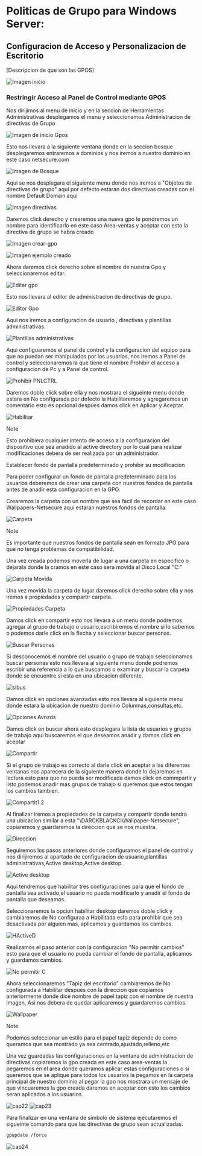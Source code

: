 # Politicas de Grupo para Windows Server: 
## Configuracion de Acceso y Personalizacion de Escritorio 

[Descripcion de que son las GPOS]

  ![Imagen inicio]()

### Restringir Acceso al Panel de Control mediante GPOS

 Nos dirijimos al menu de inicio y en la seccion de Herramientas Administrativas desplegamos el menu y seleccionamos Administracion de directivas de Grupo

 ![Imagen de inicio Gpos]()

Esto nos llevara a la siguiente ventana donde en la seccion bosque desplegaremos entraremos a dominios y nos iremos a nuestro dominio en este caso netsecure.com

![Imagen de Bosque]()

Aqui se nos desplegara el siguiente menu donde nos iremos a "Objetos de directivas de grupo" aqui por defecto estaran dos directivas creadas con el nombre Default Domain aqui

![Imagen directivas]()

Daremos click derecho y crearemos una nueva gpo le pondremos un nombre para identificarlo en este caso Area-ventas y aceptar con esto la directiva de grupo se habra creado 

![Imagen crear-gpo]()

![Imagen ejemplo creado]()

Ahora daremos click derecho sobre el nombre de nuestra Gpo y seleccionaremos editar.

![Editar gpo]()

Esto nos llevara al editor de administracion de directivas de grupo.

![Editor Gpo]()

Aqui nos iremos a configuracion de usuario , directivas y plantillas administrativas.

![Plantillas administrativas ]()

Aqui configuaremos el panel de control y la configuracion del equipo para que no puedan ser manipulados por los usuarios, nos iremos a Panel de control y seleccionaremos la que tiene el nombre Prohibir el acceso a configuracion de Pc y a Panel de control.

![Prohibir PNLCTRL]()

Daremos doble click sobre ella y nos mostrara el sigueinte menu donde estara en No configurada por defecto la Habilitaremos y agregaremos un comentario esto es opcional despues damos click en Aplicar y Aceptar.

![Habilitar]()

>[!Note]
>Esto prohibiera cualquier intento de acceso a la configuracion del dispositivo que sea anadido al active directory por lo cual para realizar modificaciones debera de ser realizada por un administrador.

Establecer fondo de pantalla predeterminado y prohibir su modificacion 

Para poder configurar un fondo de pantalla predeterminado para los usuarios deberemos de crear una carpeta con nuestros fondos de pantalla antes de anadir esta configuracion en la GPO.

Crearemos la carpeta con un nombre que sea facil de recordar en este caso Wallpapers-Netsecure aqui estaran nuestros fondos de pantalla.

![Carpeta]()

>[!Note]
>Es importante que nuestros fondos de pantalla sean en formato JPG para que no tenga problemas de compatibilidad.

Una vez creada podemos moverla de lugar a una carpeta en especifico o dejarala donde la cramos en este caso sera movida al Disco Local "C:"

![Carpeta Movida]()

Una vez movida la carpeta de lugar daremos click derecho sobre ella y nos iremos a propiedades y compartir carpeta.

![Propiedades Carpeta]()

Damos click en compartir esto nos llevara a un menu donde podremos agregar al grupo de trabajo o usuario,escribiremos el nombre si lo sabemos o podemos darle click en la flecha y seleccionar buscar personas.

![Buscar Personas]()

Si desconocemos el nombre del usuario o grupo de trabajo seleccionamos buscar personas esto nos llevara al siguiente menu donde podremos escribir una referencia a lo que buscamos o examinar y buscar la carpeta donde se encuentre si esta en una ubicacion diferente.

![slbus]()

Damos click en opciones avanzadas esto nos llevara al siguiente menu donde estara la ubicacion de nuestro dominio Columnas,consultas,etc.

![Opciones Avnzds]()

Damos click en buscar ahora esto desplegara la lista de usuarios y grupos de trabajo aqui buscaremos el que deseamos anadir y damos click en aceptar 

![Compartir]()

Si el grupo de trabajo es correcto al darle click en aceptar a las diferentes ventanas nos aparecera de la siguiente manera donde lo dejaremos en lectura esto para que no pueda ser modificada damos click en commpartir y listo,podemos anadir mas grupos de trabajo si queremos que estos tengan los cambios tambien.

![Compartit1.2]()

Al finalizar iremos a propiedades de la carpeta y compartir donde tendra una ubicacion similar a esta "\\DARCKBLACKCI\Wallpaper-Netsecure", copiaremos y guardaremos la direccion que se nos muestra.

![Direccion]()

Seguiremos los pasos anteriores donde configuramos el panel de control y nos dirijiremos al apartado de configuracion de usuario,plantillas administrativas,Active desktop,Active desktop.

![Active desktop]()

Aqui tendremos que habilitar tres configuraciones para que el fondo de pantalla sea activado,el usuario no pueda modificarlo y anadir el fondo de pantalla que deseamos.

Seleccionaremos la opcion habilitar desktop daremos doble click y cambiaremos de No configuraa a Habilitada esto para prohibir que sea desactivada por alguien mas, aplicamos y guardamos los cambios.

![HActiveD]()

Realizamos el paso anterior con la configuracion "No permitir cambios" esto para que el usuario no pueda cambiar el fondo de pantalla, aplicamos y guardamos cambios.

![No permitir C]()

Ahora seleccionaremos "Tapiz del escritorio" cambiaremos de No configurada a Habilitar despues con la direccion que copiamos anteriormente donde dice nombre de papel tapiz con el nombre de nuestra imagen, Asi nos debera de quedar aplicaremos y guardaremos cambios.

![Wallpaper]()

>[!Note]
>Podemos seleccionar un estilo para el papel tapiz depende de como queramos que sea mostrado ya sea centrado,ajustado,relleno,etc

Una vez guardadas las configuraciones en la ventana de administracion de directivas copiaremos la gpo creada en este caso area-ventas la pegaremos en el area donde queramos aplicar estas configuraciones o si queremos que se aplique para todos los usuarios la pegamos en la carpeta principal de nuestro dominio al pegar la gpo nos mostrara un mensaje de que vincuaremos la gpo creada daremos en aceptar con esto los cambios seran aplicados a los usuarios.

![cap22]()
![cap23]()

Para finalizar en una ventana de simbolo de sistema ejecutaremos el sigueinte comando para que las directivas de grupo sean actualizadas.

```bash
gpupdate /force
```
![cap24]()
